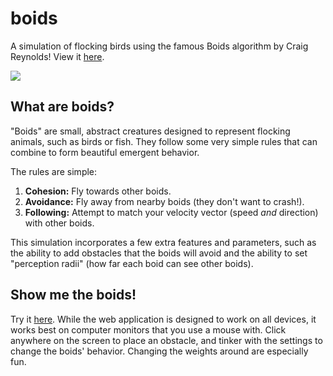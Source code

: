 # boids
A simulation of flocking birds using the famous Boids algorithm by Craig Reynolds!
View it [here](https://evallen.github.io/boids).

![](animation.gif)

## What are boids?
"Boids" are small, abstract creatures designed to represent flocking animals, such as birds or fish. They follow some very simple rules that can combine to form beautiful emergent behavior. 

The rules are simple: 
1. **Cohesion:** Fly towards other boids.
2. **Avoidance:** Fly away from nearby boids (they don't want to crash!).
3. **Following:** Attempt to match your velocity vector (speed _and_ direction) with other boids.

This simulation incorporates a few extra features and parameters, such as the ability to add obstacles that the boids will avoid
and the ability to set "perception radii" (how far each boid can see other boids). 

## Show me the boids!
Try it [here](https://evallen.github.io/boids). While the web application is designed to work on all devices, it works best on
computer monitors that you use a mouse with. Click anywhere on the screen to place an obstacle, and tinker with the settings
to change the boids' behavior. 
Changing the weights around are especially fun. 
